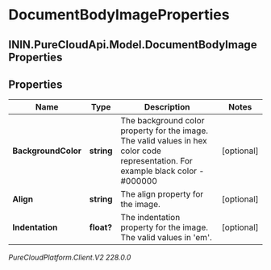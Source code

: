 # DocumentBodyImageProperties

## ININ.PureCloudApi.Model.DocumentBodyImageProperties

## Properties

|Name | Type | Description | Notes|
|------------ | ------------- | ------------- | -------------|
| **BackgroundColor** | **string** | The background color property for the image. The valid values in hex color code representation. For example black color - #000000 | [optional] |
| **Align** | **string** | The align property for the image. | [optional] |
| **Indentation** | **float?** | The indentation property for the image. The valid values in &#39;em&#39;. | [optional] |



_PureCloudPlatform.Client.V2 228.0.0_
